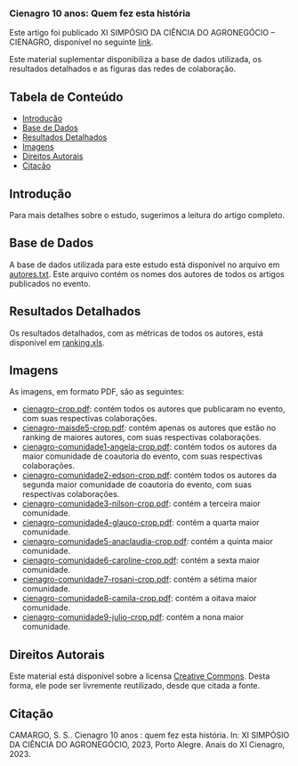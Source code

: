 ### Cienagro 10 anos: Quem fez esta história

Este artigo foi publicado XI SIMPÓSIO DA CIÊNCIA DO AGRONEGÓCIO – CIENAGRO, disponível no seguinte [link](https://www.ufrgs.br/cienagro/).

Este material suplementar disponibiliza a base de dados utilizada, os resultados detalhados e as figuras das redes de colaboração.

## Tabela de Conteúdo

- [Introdução](#Introdução)
- [Base de Dados](#Base-de-Dados)
- [Resultados Detalhados](#Resultados-Detalhados)
- [Imagens](#Imagens)
- [Direitos Autorais](#Direitos-Autorais)
- [Citação](#Citação)

## Introdução

Para mais detalhes sobre o estudo, sugerimos a leitura do artigo completo.

## Base de Dados

A base de dados utilizada para este estudo está disponível no arquivo em [autores.txt](https://github.com/Sandrocamargo/publications/blob/main/cienagro2023/autores.txt). Este arquivo contém os nomes dos autores de todos os artigos publicados no evento.

## Resultados Detalhados

Os resultados detalhados, com as métricas de todos os autores, está disponível em [ranking.xls](https://github.com/Sandrocamargo/publications/blob/main/cienagro2023/ranking.xls). 

## Imagens

As imagens, em formato PDF, são as seguintes:
- [cienagro-crop.pdf](https://github.com/Sandrocamargo/publications/blob/main/cienagro2023/cienagro-crop.pdf): contém todos os autores que publicaram no evento, com suas respectivas colaborações.
- [cienagro-maisde5-crop.pdf](https://github.com/Sandrocamargo/publications/blob/main/cienagro2023/cienagro-maisde5-crop.pdf): contém apenas os autores que estão no ranking de maiores autores, com suas respectivas colaborações.
- [cienagro-comunidade1-angela-crop.pdf](https://github.com/Sandrocamargo/publications/blob/main/cienagro2023/cienagro-comunidade1-angela-crop.pdf): contém todos os autores da maior comunidade de coautoria do evento, com suas respectivas colaborações.
- [cienagro-comunidade2-edson-crop.pdf](https://github.com/Sandrocamargo/publications/blob/main/revistathema2023/sna/cienagro-comunidade2-edson-crop.pdf): contém todos os autores da segunda maior comunidade de coautoria do evento, com suas respectivas colaborações.
- [cienagro-comunidade3-nilson-crop.pdf](https://github.com/Sandrocamargo/publications/blob/main/revistathema2023/sna/cienagro-comunidade3-nilson-crop.pdf): contém a terceira maior comunidade.
- [cienagro-comunidade4-glauco-crop.pdf](https://github.com/Sandrocamargo/publications/blob/main/revistathema2023/sna/cienagro-comunidade4-glauco-crop.pdf): contém a quarta maior comunidade.
- [cienagro-comunidade5-anaclaudia-crop.pdf](https://github.com/Sandrocamargo/publications/blob/main/revistathema2023/sna/cienagro-comunidade5-anaclaudia-crop.pdf): contém a quinta maior comunidade.
- [cienagro-comunidade6-caroline-crop.pdf](https://github.com/Sandrocamargo/publications/blob/main/revistathema2023/sna/cienagro-comunidade6-caroline-crop.pdf): contém a sexta maior comunidade.
- [cienagro-comunidade7-rosani-crop.pdf](https://github.com/Sandrocamargo/publications/blob/main/revistathema2023/sna/cienagro-comunidade7-rosani-crop.pdf): contém a sétima maior comunidade.
- [cienagro-comunidade8-camila-crop.pdf](https://github.com/Sandrocamargo/publications/blob/main/revistathema2023/sna/cienagro-comunidade8-camila-crop.pdf): contém a oitava maior comunidade.
- [cienagro-comunidade9-julio-crop.pdf](https://github.com/Sandrocamargo/publications/blob/main/revistathema2023/sna/cienagro-comunidade9-julio-crop.pdf): contém a nona maior comunidade.


## Direitos Autorais

Este material está disponível sobre a licensa [Creative Commons](https://creativecommons.org/licenses/by/3.0/). Desta forma, ele pode ser livremente reutilizado, desde que citada a fonte.

## Citação

CAMARGO, S. S.. Cienagro 10 anos : quem fez esta história. In: XI SIMPÓSIO DA CIÊNCIA DO AGRONEGÓCIO, 2023, Porto Alegre. Anais do XI Cienagro, 2023.

